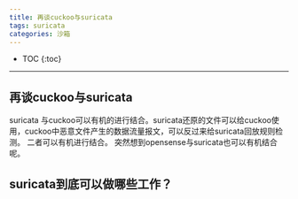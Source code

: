 ```yaml
---
title: 再谈cuckoo与suricata
tags: suricata
categories: 沙箱
---
```



* TOC
{:toc}

---------------

## 再谈cuckoo与suricata

suricata 与cuckoo可以有机的进行结合。suricata还原的文件可以给cuckoo使用，cuckoo中恶意文件产生的数据流量报文，可以反过来给suricata回放规则检测。
二者可以有机进行结合。 突然想到opensense与suricata也可以有机结合呢。

## suricata到底可以做哪些工作？


